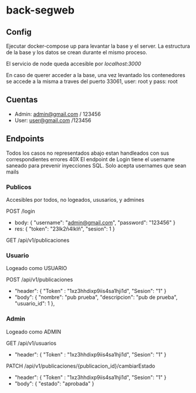 # back-segweb



## Config

Ejecutar docker-compose up para levantar la base y el server. La estructura de la base y los datos se crean durante el mismo proceso.

El servicio de node queda accesible por *localhost:3000*

En caso de querer acceder a la base, una vez levantado los contenedores se accede a la misma a traves del puerto 33061, user: root y pass: root

## Cuentas

- Admin: admin@gmail.com / 123456
- User: user@gmail.com /123456

## Endpoints
Todos los casos no representados abajo estan handleados con sus correspondientes errores 40X 
El endpoint de Login tiene el username saneado para prevenir inyecciones SQL. Solo acepta usernames que sean mails

### Publicos
Accesibles por todos, no logeados, ususarios, y admines

POST /login 
- body: { "username": "admin@gmail.com", "password": "123456" }
- res: { "token": "23lk2ñ4lklñ", "sesion": 1 }

GET /api/v1/publicaciones 



### Usuario
Logeado como USUARIO

POST /api/v1/publicaciones 
- "header": { "Token" : "1xz3hhdixp9iis4sa1hji1d", "Sesion": "1" }
- "body": { "nombre": "pub prueba", "descripcion": "pub de prueba", "usuario_id": 1 },

### Admin
Logeado como ADMIN

GET /api/v1/usuarios
- "header": { "Token" : "1xz3hhdixp9iis4sa1hji1d", "Sesion": "1" }

PATCH /api/v1/publicaciones/{publicacion_id}/cambiarEstado
- "header": { "Token" : "1xz3hhdixp9iis4sa1hji1d", "Sesion": "1" }
- "body": { "estado": "aprobada" }
